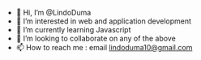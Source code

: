 - 👋 Hi, I’m @LindoDuma
- 👀 I’m interested in web and application development
- 🌱 I’m currently learning Javascript
- 💞️ I’m looking to collaborate on any of the above
- 📫 How to reach me : email lindoduma10@gmail.com

<!---
LindoDuma/LindoDuma is a ✨ special ✨ repository because its `README.md` (this file) appears on your GitHub profile.
You can click the Preview link to take a look at your changes.
--->
